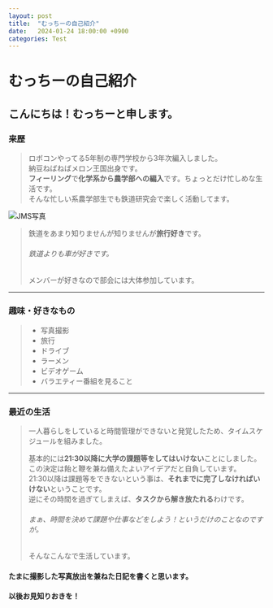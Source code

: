 ```yaml
---
layout: post
title:  "むっちーの自己紹介"
date:   2024-01-24 18:00:00 +0900
categories: Test
---
```


# むっちーの自己紹介
## こんにちは！むっちーと申します。
### 来歴
>ロボコンやってる5年制の専門学校から3年次編入しました。  
> 納豆ねばねばメロン王国出身です。  
> **フィーリング**で**化学系から農学部への編入**です。ちょっとだけ忙しめな生活です。   
> そんな忙しい系農学部生でも鉄道研究会で楽しく活動してます。  

 ![JMS写真]({{site.baseurl}}/aseets/2023/my001.jpg)

> 鉄道をあまり知りませんが知りませんが**旅行好き**です。
> ###### 鉄道よりも車が好きです。
> メンバーが好きなので部会には大体参加しています。  

---

### 趣味・好きなもの
> - 写真撮影
> - 旅行
> - ドライブ
> - ラーメン
> - ビデオゲーム
> - バラエティー番組を見ること

---

### 最近の生活
> 一人暮らしをしていると時間管理ができないと発覚したため、タイムスケジュールを組みました。
>   
> 基本的には**21:30以降に大学の課題等をしてはいけない**ことにしました。  
> この決定は飴と鞭を兼ね備えたよいアイデアだと自負しています。  
> 21:30以降は課題等をできないという事は、**それまでに完了しなければいけない**ということです。  
> 逆にその時間を過ぎてしまえば、**タスクから解き放たれる**わけです。  
> ###### まぁ、時間を決めて課題や仕事などをしよう！というだけのことなのですが。
>   
> そんなこんなで生活しています。

#### たまに撮影した写真放出を兼ねた日記を書くと思います。
#### 以後お見知りおきを！
